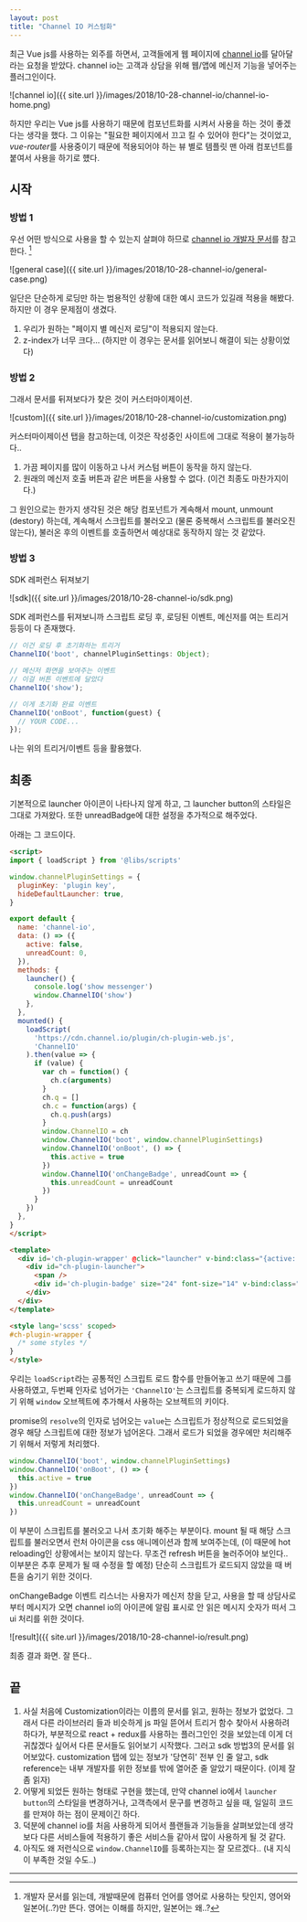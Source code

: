 ```yaml
---
layout: post
title: "Channel IO 커스텀화"
---
```


최근 Vue js를 사용하는 외주를 하면서, 고객들에게 웹 페이지에 [channel io](https://channel.io/ko)를 달아달라는 요청을 받았다. channel io는 고객과 상담을 위해 웹/앱에 메신저 기능을 넣어주는 플러그인이다.

![channel io]({{ site.url }}/images/2018/10-28-channel-io/channel-io-home.png)

하지만 우리는 Vue js를 사용하기 때문에 컴포넌트화를 시켜서 사용을 하는 것이 좋겠다는 생각을 했다. 그 이유는 "필요한 페이지에서 끄고 킬 수 있어야 한다"는 것이었고, *vue-router*를 사용중이기 때문에 적용되어야 하는 뷰 별로 템플릿 맨 아래 컴포넌트를 붙여서 사용을 하기로 헀다.

## 시작

### 방법 1

우선 어떤 방식으로 사용을 할 수 있는지 살펴야 하므로 [channel io 개발자 문서](https://developers.channel.io/docs)를 참고한다. [^1]

![general case]({{ site.url }}/images/2018/10-28-channel-io/general-case.png)

일단은 단순하게 로딩만 하는 범용적인 상황에 대한 예시 코드가 있길래 적용을 해봤다. 하지만 이 경우 문제점이 생겼다.

1. 우리가 원하는 "페이지 별 메신저 로딩"이 적용되지 않는다.
2. z-index가 너무 크다... (하지만 이 경우는 문서를 읽어보니 해결이 되는 상황이었다)

### 방법 2

그래서 문서를 뒤져보다가 찾은 것이 커스터마이제이션.

![custom]({{ site.url }}/images/2018/10-28-channel-io/customization.png)

커스터마이제이션 탭을 참고하는데, 이것은 작성중인 사이트에 그대로 적용이 불가능하다..

1. 가끔 페이지를 많이 이동하고 나서 커스텀 버튼이 동작을 하지 않는다.
2. 원래의 메신저 호출 버튼과 같은 버튼을 사용할 수 없다. (이건 최종도 마찬가지이다.)

그 원인으로는 한가지 생각된 것은 해당 컴포넌트가 계속해서 mount, unmount (destory) 하는데, 계속해서 스크립트를 불러오고 (물론 중복해서 스크립트를 불러오진 않는다), 불러온 후의 이벤트를 호출하면서 예상대로 동작하지 않는 것 같았다.

### 방법 3

SDK 레퍼런스 뒤져보기

![sdk]({{ site.url }}/images/2018/10-28-channel-io/sdk.png)

SDK 레퍼런스를 뒤져보니까 스크립트 로딩 후, 로딩된 이벤트, 메신저를 여는 트리거 등등이 다 존재했다.

```javascript
// 이건 로딩 후 초기화하는 트리거
ChannelIO('boot', channelPluginSettings: Object);

// 메신저 화면을 보여주는 이벤트
// 이걸 버튼 이벤트에 달았다
ChannelIO('show');

// 이게 초기화 완료 이벤트
ChannelIO('onBoot', function(guest) {
  // YOUR CODE...
});
```

나는 위의 트리거/이벤트 등을 활용했다.

## 최종

기본적으로 launcher 아이콘이 나타나지 않게 하고, 그 launcher button의 스타일은 그대로 가져왔다. 또한 unreadBadge에 대한 설정을 추가적으로 해주었다.

아래는 그 코드이다.

```html
<script>
import { loadScript } from '@libs/scripts'

window.channelPluginSettings = {
  pluginKey: 'plugin key',
  hideDefaultLauncher: true,
}

export default {
  name: 'channel-io',
  data: () => ({
    active: false,
    unreadCount: 0,
  }),
  methods: {
    launcher() {
      console.log('show messenger')
      window.ChannelIO('show')
    },
  },
  mounted() {
    loadScript(
      'https://cdn.channel.io/plugin/ch-plugin-web.js',
      'ChannelIO'
    ).then(value => {
      if (value) {
        var ch = function() {
          ch.c(arguments)
        }
        ch.q = []
        ch.c = function(args) {
          ch.q.push(args)
        }
        window.ChannelIO = ch
        window.ChannelIO('boot', window.channelPluginSettings)
        window.ChannelIO('onBoot', () => {
          this.active = true
        })
        window.ChannelIO('onChangeBadge', unreadCount => {
          this.unreadCount = unreadCount
        })
      }
    })
  },
}
</script>

<template>
  <div id='ch-plugin-wrapper' @click="launcher" v-bind:class="{active: active}">
    <div id="ch-plugin-launcher">
      <span />
      <div id='ch-plugin-badge' size="24" font-size="14" v-bind:class="{active: unreadCount > 0}">{{ unreadCount }}</div>
    </div>
  </div>
</template>

<style lang='scss' scoped>
#ch-plugin-wrapper {
  /* some styles */
}
</style>
```

우리는 `loadScript`라는 공통적인 스크립트 로드 함수를 만들어놓고 쓰기 때문에 그를 사용하였고, 두번째 인자로 넘어가는 `'ChannelIO'`는 스크립트를 중복되게 로드하지 않기 위해 `window` 오브젝트에 추가해서 사용하는 오브젝트의 키이다.

promise의 `resolve`의 인자로 넘어오는 `value`는 스크립트가 정상적으로 로드되었을 경우 해당 스크립트에 대한 정보가 넘어온다. 그래서 로드가 되었을 경우에만 처리해주기 위해서 저렇게 처리했다.

```javascript
window.ChannelIO('boot', window.channelPluginSettings)
window.ChannelIO('onBoot', () => {
  this.active = true
})
window.ChannelIO('onChangeBadge', unreadCount => {
  this.unreadCount = unreadCount
})
```

이 부분이 스크립트를 불러오고 나서 초기화 해주는 부분이다. mount 될 때 해당 스크립트를 불러오면서 런처 아이콘을 css 애니메이션과 함께 보여주는데, (이 때문에 hot reloading인 상황에서는 보이지 않는다. 무조건 refresh 버튼을 눌러주어야 보인다.. 이부분은 추후 문제가 될 때 수정을 할 예정) 단순히 스크립트가 로드되지 않았을 때 버튼을 숨기기 위한 것이다.

onChangeBadge 이벤트 리스너는 사용자가 메신저 창을 닫고, 사용을 할 때 상담사로부터 메시지가 오면 channel io의 아이콘에 알림 표시로 안 읽은 메시지 숫자가 떠서 그 ui 처리를 위한 것이다.

![result]({{ site.url }}/images/2018/10-28-channel-io/result.png)

최종 결과 화면. 잘 뜬다..

## 끝

1. 사실 처음에 Customization이라는 이름의 문서를 읽고, 원하는 정보가 없었다. 그래서 다른 라이브러리 들과 비슷하게 js 파일 뜯어서 트리거 함수 찾아서 사용하려 하다가, 부분적으로 react + redux를 사용하는 플러그인인 것을 보았는데 이게 더 귀찮겠다 싶어서 다른 문서들도 읽어보기 시작했다. 그러고 sdk 방법3의 문서를 읽어보았다. customization 탭에 있는 정보가 '당연히' 전부 인 줄 알고, sdk reference는 내부 개발자를 위한 정보를 밖에 열어준 줄 알았기 때문이다. (이제 잘 좀 읽자)
2. 어떻게 되었든 원하는 형태로 구현을 했는데, 만약 channel io에서 `launcher button`의 스타일을 변경하거나, 고객측에서 문구를 변경하고 싶을 때, 일일히 코드를 만져야 하는 점이 문제이긴 하다.
3. 덕분에 channel io를 처음 사용하게 되어서 플랜들과 기능들을 살펴보았는데 생각보다 다른 서비스들에 적용하기 좋은 서비스들 같아서 많이 사용하게 될 것 같다.
4. 아직도 왜 저런식으로 `window.ChannelIO`를 등록하는지는 잘 모르겠다.. (내 지식이 부족한 것일 수도..)

---

[^1]: 개발자 문서를 읽는데, 개발때문에 컴퓨터 언어를 영어로 사용하는 탓인지, 영어와 일본어(..?)만 뜬다. 영어는 이해를 하지만, 일본어는 왜..?
